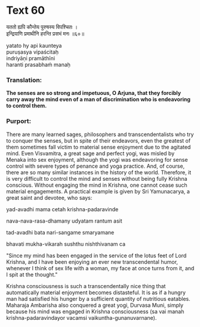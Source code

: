 # Text 60

यततो ह्यपि कौन्तेय पुरुषस्य विपश्चितः ।  
इन्द्रियाणि प्रमाथीनि हरन्ति प्रसभं मनः ॥६०॥

yatato hy api kaunteya  
puruṣasya vipaścitaḥ  
indriyāṇi pramāthīni  
haranti prasabhaḿ manaḥ



### Translation:

**The senses are so strong and impetuous, O Arjuna, that they forcibly carry away the mind even of a man of discrimination who is endeavoring to control them.**

### Purport:

There are many learned sages, philosophers and transcendentalists who try to conquer the senses, but in spite of their endeavors, even the greatest of them sometimes fall victim to material sense enjoyment due to the agitated mind. Even Visvamitra, a great sage and perfect yogi, was misled by Menaka into sex enjoyment, although the yogi was endeavoring for sense control with severe types of penance and yoga practice. And, of course, there are so many similar instances in the history of the world. Therefore, it is very difficult to control the mind and senses without being fully Krishna conscious. Without engaging the mind in Krishna, one cannot cease such material engagements. A practical example is given by Sri Yamunacarya, a great saint and devotee, who says:

yad-avadhi mama cetah krishna-padaravinde

nava-nava-rasa-dhamany udyatam rantum asit

tad-avadhi bata nari-sangame smaryamane

bhavati mukha-vikarah sushthu nishthivanam ca

"Since my mind has been engaged in the service of the lotus feet of Lord Krishna, and I have been enjoying an ever new transcendental humor, whenever I think of sex life with a woman, my face at once turns from it, and I spit at the thought."

Krishna consciousness is such a transcendentally nice thing that automatically material enjoyment becomes distasteful. It is as if a hungry man had satisfied his hunger by a sufficient quantity of nutritious eatables. Maharaja Ambarisha also conquered a great yogi, Durvasa Muni, simply because his mind was engaged in Krishna consciousness (sa vai manah krishna-padaravindayor vacamsi vaikuntha-gunanuvarnane).